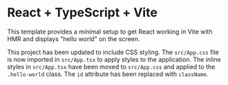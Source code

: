 # React + TypeScript + Vite

This template provides a minimal setup to get React working in Vite with HMR and displays "hello world" on the screen.

This project has been updated to include CSS styling. The `src/App.css` file is now imported in `src/App.tsx` to apply styles to the application. The inline styles in `src/App.tsx` have been moved to `src/App.css` and applied to the `.hello-world` class. The `id` attribute has been replaced with `className`.
